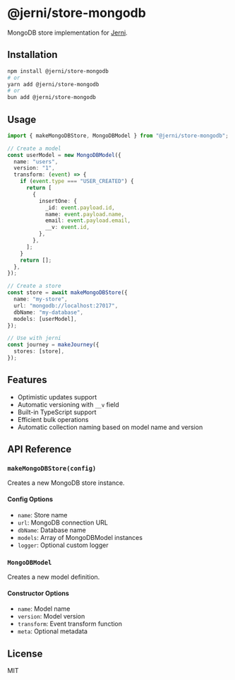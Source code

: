 # @jerni/store-mongodb

MongoDB store implementation for [Jerni](https://github.com/tungv/jerni).

## Installation

```bash
npm install @jerni/store-mongodb
# or
yarn add @jerni/store-mongodb
# or
bun add @jerni/store-mongodb
```

## Usage

```typescript
import { makeMongoDBStore, MongoDBModel } from "@jerni/store-mongodb";

// Create a model
const userModel = new MongoDBModel({
  name: "users",
  version: "1",
  transform: (event) => {
    if (event.type === "USER_CREATED") {
      return [
        {
          insertOne: {
            _id: event.payload.id,
            name: event.payload.name,
            email: event.payload.email,
            __v: event.id,
          },
        },
      ];
    }
    return [];
  },
});

// Create a store
const store = await makeMongoDBStore({
  name: "my-store",
  url: "mongodb://localhost:27017",
  dbName: "my-database",
  models: [userModel],
});

// Use with jerni
const journey = makeJourney({
  stores: [store],
});
```

## Features

- Optimistic updates support
- Automatic versioning with `__v` field
- Built-in TypeScript support
- Efficient bulk operations
- Automatic collection naming based on model name and version

## API Reference

### `makeMongoDBStore(config)`

Creates a new MongoDB store instance.

#### Config Options

- `name`: Store name
- `url`: MongoDB connection URL
- `dbName`: Database name
- `models`: Array of MongoDBModel instances
- `logger`: Optional custom logger

### `MongoDBModel`

Creates a new model definition.

#### Constructor Options

- `name`: Model name
- `version`: Model version
- `transform`: Event transform function
- `meta`: Optional metadata

## License

MIT
